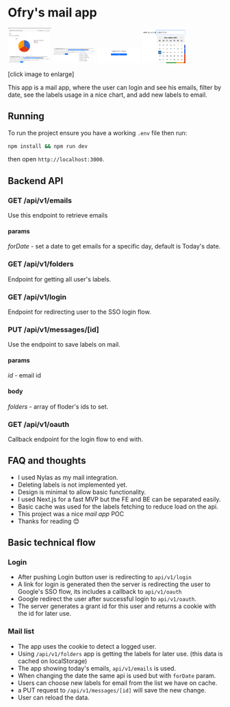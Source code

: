 # Ofry's mail app
<a href="https://raw.githubusercontent.com/OfryL/email-client/refs/heads/master/screenshots/1.png"><img src="https://raw.githubusercontent.com/OfryL/email-client/refs/heads/master/screenshots/1.png" width="20%" /></a>
<a href="https://raw.githubusercontent.com/OfryL/email-client/refs/heads/master/screenshots/2.png"><img src="https://raw.githubusercontent.com/OfryL/email-client/refs/heads/master/screenshots/2.png" width="20%" /></a>
<a href="https://raw.githubusercontent.com/OfryL/email-client/refs/heads/master/screenshots/3.png"><img src="https://raw.githubusercontent.com/OfryL/email-client/refs/heads/master/screenshots/3.png" width="20%" /></a>
<a href="https://raw.githubusercontent.com/OfryL/email-client/refs/heads/master/screenshots/4.png"><img src="https://raw.githubusercontent.com/OfryL/email-client/refs/heads/master/screenshots/4.png" width="20%" /></a>

[click image to enlarge]

This app is a mail app, where the user can login and see his emails, filter by date, see the labels usage in a nice chart, and add new labels to email. 

## Running
To run the project ensure you have a working `.env` file then run:
```bash
npm install && npm run dev
```
then open `http://localhost:3000`.

## Backend API
### GET /api/v1/emails
Use this endpoint to retrieve emails
#### params
*forDate* - set a date to get emails for a specific day, default is Today's date.

### GET /api/v1/folders
Endpoint for getting all user's labels.

### GET /api/v1/login
Endpoint for redirecting user to the SSO login flow.

### PUT /api/v1/messages/[id]
Use the endpoint to save labels on mail.

#### params
*id* - email id

#### body
*folders* - array of floder's ids to set.

### GET /api/v1/oauth
Callback endpoint for the login flow to end with. 

## FAQ and thoughts
- I used Nylas as my mail integration.
- Deleting labels is not implemented yet.
- Design is minimal to allow basic functionality.
- I used Next.js for a fast MVP but the FE and BE can be separated easily.
- Basic cache was used for the labels fetching to reduce load on the api.
- This project was a nice *mail app* POC
- Thanks for reading 😊

## Basic technical flow
### Login
- After pushing Login button user is redirecting to `api/v1/login`
- A link for login is generated then the server is redirecting the user to Google's SSO flow, its includes a callback to `api/v1/oauth`
- Google redirect the user after successful login to `api/v1/oauth`.
- The server generates a grant id for this user and returns a cookie with the id for later use.

### Mail list
- The app uses the cookie to detect a logged user.
- Using `/api/v1/folders` app is getting the labels for later use. (this data is cached on localStorage)
- The app showing today's emails, `api/v1/emails` is used.
- When changing the date the same api is used but with `forDate` param.
- Users can choose new labels for email from the list we have on cache.
- a PUT request to `/api/v1/messages/[id]` will save the new change.
- User can reload the data.
